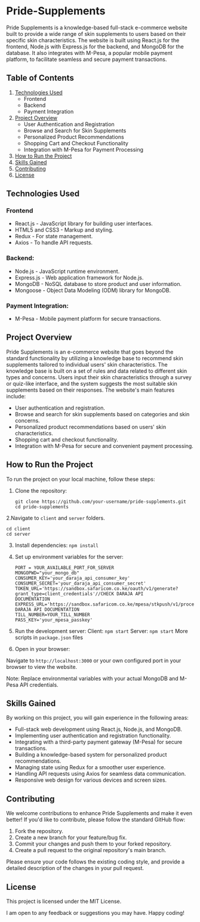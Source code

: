 # Pride-Supplements
Pride Supplements is a knowledge-based full-stack e-commerce website built to provide a wide range of skin supplements to users based on their specific skin characteristics. The website is built using React.js for the frontend, Node.js with Express.js for the backend, and MongoDB for the database. It also integrates with M-Pesa, a popular mobile payment platform, to facilitate seamless and secure payment transactions.
## Table of Contents
1. [Technologies Used](#technologies-used)
   - Frontend
   - Backend
   - Payment Integration
2. [Project Overview](#project-overview)
   - User Authentication and Registration
   - Browse and Search for Skin Supplements
   - Personalized Product Recommendations
   - Shopping Cart and Checkout Functionality
   - Integration with M-Pesa for Payment Processing
3. [How to Run the Project](#how-to-run-the-project)
4. [Skills Gained](#skills-gained)
5. [Contributing](#Contributing)
6. [License](#license)

## Technologies Used
### Frontend
- React.js - JavaScript library for building user interfaces.
- HTML5 and CSS3 - Markup and styling.
- Redux - For state management.
- Axios - To handle API requests.
### Backend:
- Node.js - JavaScript runtime environment.
- Express.js - Web application framework for Node.js.
- MongoDB - NoSQL database to store product and user information.
- Mongoose - Object Data Modeling (ODM) library for MongoDB.
### Payment Integration:
- M-Pesa - Mobile payment platform for secure transactions.

## Project Overview
Pride Supplements is an e-commerce website that goes beyond the standard functionality by utilizing a knowledge base to recommend skin supplements tailored to individual users' skin characteristics. The knowledge base is built on a set of rules and data related to different skin types and concerns. Users input their skin characteristics through a survey or quiz-like interface, and the system suggests the most suitable skin supplements based on their responses.
The website's main features include:
- User authentication and registration.
- Browse and search for skin supplements based on categories and skin concerns.
- Personalized product recommendations based on users' skin characteristics.
- Shopping cart and checkout functionality.
- Integration with M-Pesa for secure and convenient payment processing.

## How to Run the Project
To run the project on your local machine, follow these steps:

1. Clone the repository:
   ```
   git clone https://github.com/your-username/pride-supplements.git
   cd pride-supplements
   ```
2.Navigate to `client` and `server` folders.
   ```
   cd client
   cd server
   ```
3. Install dependencies:
   `npm install`
5. Set up environment variables for the server:
   ```
   PORT = YOUR_AVAILABLE_PORT_FOR_SERVER
   MONGOPWD="your_mongo_db"
   CONSUMER_KEY='your_daraja_api_consumer_key'
   CONSUMER_SECRET='your_daraja_api_consumer_secret'
   TOKEN_URL='https://sandbox.safaricom.co.ke/oauth/v1/generate?grant_type=client_credentials'//CHECK DARAJA API                DOCUMENTATION
   EXPRESS_URL='https://sandbox.safaricom.co.ke/mpesa/stkpush/v1/processrequest'//CHECK DARAJA API DOCUMENTATION
   TILL_NUMBER=YOUR_TILL_NUMBER
   PASS_KEY='your_mpesa_passkey'
   ```
7. Run the development server:
   Client: `npm start`
   Server: `npm start`
   More scripts in   `package.json` files
   
9. Open in your browser:

Navigate to  `http://localhost:3000` or your own configured port in your browser to view the website.

Note: Replace environmental variables with your actual MongoDB and M-Pesa API credentials.

## Skills Gained
By working on this project, you will gain experience in the following areas:

- Full-stack web development using React.js, Node.js, and MongoDB.
- Implementing user authentication and registration functionality.
- Integrating with a third-party payment gateway (M-Pesa) for secure transactions.
- Building a knowledge-based system for personalized product recommendations.
- Managing state using Redux for a smoother user experience.
- Handling API requests using Axios for seamless data communication.
- Responsive web design for various devices and screen sizes.

## Contributing
We welcome contributions to enhance Pride Supplements and make it even better! If you'd like to contribute, please follow the standard GitHub flow:

1. Fork the repository.
2. Create a new branch for your feature/bug fix.
3. Commit your changes and push them to your forked repository.
4. Create a pull request to the original repository's main branch.
   
Please ensure your code follows the existing coding style, and provide a detailed description of the changes in your pull request.

## License
This project is licensed under the MIT License.

I am open to any feedback or suggestions you may have. Happy coding!




   








